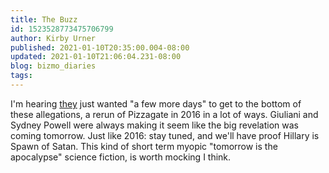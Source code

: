 ```yaml
---
title: The Buzz
id: 1523528773475706799
author: Kirby Urner
published: 2021-01-10T20:35:00.004-08:00
updated: 2021-01-10T21:06:04.231-08:00
blog: bizmo_diaries
tags: 
---
```


I'm hearing [they](https://controlroom.blogspot.com/2021/01/postmortem.html) just wanted "a few more days" to get to the bottom of these allegations, a rerun of Pizzagate in 2016 in a lot of ways. Giuliani and Sydney Powell were always making it seem like the big revelation was coming tomorrow. Just like 2016: stay tuned, and we'll have proof Hillary is Spawn of Satan. This kind of short term myopic "tomorrow is the apocalypse" science fiction, is worth mocking I think.